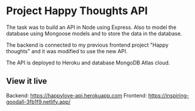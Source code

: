 # Project Happy Thoughts API

The task was to build an API in Node using Express. Also to model the database using Mongoose models and to store the data in the database.

The backend is connected to my previous frontend project "Happy thoughts" and it was modified to use the new API.

The API is deployed to Heroku and database MongoDB Atlas cloud.

## View it live

Backend: https://happylove-api.herokuapp.com
Frontend: https://inspiring-goodall-3fb1f9.netlify.app/